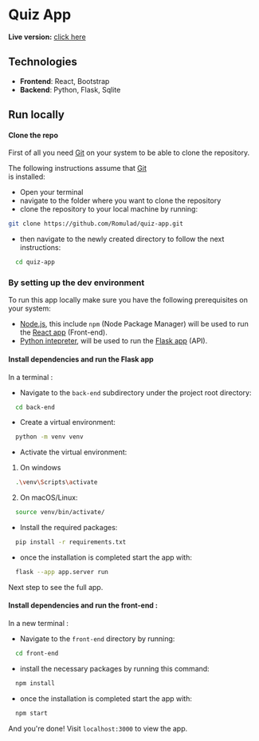 # Quiz App


**Live version:** [click here](quiz-app-lake-gamma.vercel.app)


## Technologies
- **Frontend**: React, Bootstrap
- **Backend**: Python, Flask, Sqlite


## Run locally


#### Clone the repo
First of all you need [Git](https://git-scm.com/downloads) on your system to be able to clone 
the repository.

The following instructions assume that [Git](https://git-scm.com/downloads)\
is installed:

- Open your terminal
- navigate to the folder where you want to clone the repository
- clone the repository to your local machine by running:
```bash
git clone https://github.com/Romulad/quiz-app.git
```
- then navigate to the newly created directory to follow the next instructions:
```bash
  cd quiz-app
```


### By setting up the dev environment
To run this app locally make sure you have the following prerequisites on your system:
- [Node.js](https://nodejs.org/en/download/current), this include `npm` (Node Package Manager) will be used to run the [React app](https://react.dev) (Front-end). 
- [Python intepreter](https://www.python.org/downloads/), will be used to run the [Flask app](https://fastapi.tiangolo.com/) (API). 


#### Install dependencies and run the Flask app
In a terminal :
- Navigate to the `back-end` subdirectory under the project root directory:
```bash
  cd back-end
```
- Create a virtual environment:
```bash
  python -m venv venv
```
- Activate the virtual environment:
1. On windows
```bash
  .\venv\Scripts\activate
```
2. On macOS/Linux:
```bash
  source venv/bin/activate/
```
- Install the required packages:
```bash
  pip install -r requirements.txt
```
- once the installation is completed start the app with:
```bash
  flask --app app.server run
```
Next step to see the full app.


#### Install dependencies and run the front-end :
In a new terminal :
- Navigate to the `front-end` directory by running:
```bash
  cd front-end
```
- install the necessary packages by running this command:
```bash
  npm install
```
- once the installation is completed start the app with:
```bash
  npm start
```
  
And you're done! Visit `localhost:3000` to view the app.
